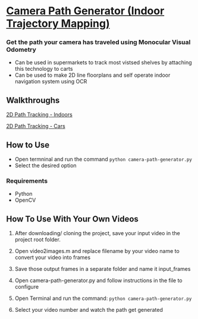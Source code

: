 # [Camera Path Generator (Indoor Trajectory Mapping)](https://youtu.be/d8Xpbr7Rzg8)

### Get the path your camera has traveled using Monocular Visual Odometry

- Can be used in supermarkets to track most vistsed shelves by attaching this technology to carts
- Can be used to make 2D line floorplans and self operate indoor navigation system using OCR

## Walkthroughs

[2D Path Tracking - Indoors](https://www.youtube.com/watch?v=hDP-BkamJuo&feature=youtu.be)

[2D Path Tracking - Cars](https://www.youtube.com/watch?v=LbZa1C9mGwQ&t=30s)


## How to Use

- Open termninal and run the command `python camera-path-generator.py`
- Select the desired option

### Requirements
- Python
- OpenCV

## How To Use With Your Own Videos

 1. After downloading/ cloning the project, save your input video in the project root folder.
 
 2. Open video2images.m and replace filename by your video name to convert your video into frames 
 
 3. Save those output frames in a separate folder and name it input_frames
 
 4. Open camera-path-generator.py and follow instructions in the file to configure 
 
 5. Open Terminal and run the command:
       `python camera-path-generator.py`
 
 6. Select your video number and watch the path get generated 
